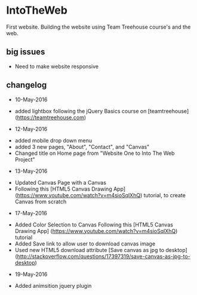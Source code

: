 # IntoTheWeb
First website. Building the website using Team Treehouse course's and the web.

## big issues
* Need to make website responsive

## changelog
* 10-May-2016 
 - added lightbox following the jQuery Basics course on [teamtreehouse] (https://teamtreehouse.com)

* 12-May-2016
 - added mobile drop down menu 
 - added 3 new pages, "About", "Contact", and "Canvas"
 - Changed title on Home page from "Website One to Into The Web Project"
 
* 13-May-2016
 - Updated Canvas Page with a Canvas
 - Following this [HTML5 Canvas Drawing App] (https://www.youtube.com/watch?v=m4sioSqlXhQ) tutorial, to create Canvas from scratch
 
* 17-May-2016
 - Added Color Selection to Canvas Following this [HTML5 Canvas Drawing App] (https://www.youtube.com/watch?v=m4sioSqlXhQ) tutorial
 - Added Save link to allow user to download canvas image
 - Used new HTML5 download attribute [Save canvas as jpg to desktop] (http://stackoverflow.com/questions/17397319/save-canvas-as-jpg-to-desktop)
 
* 19-May-2016
 - Added animsition jquery plugin
 
 
 